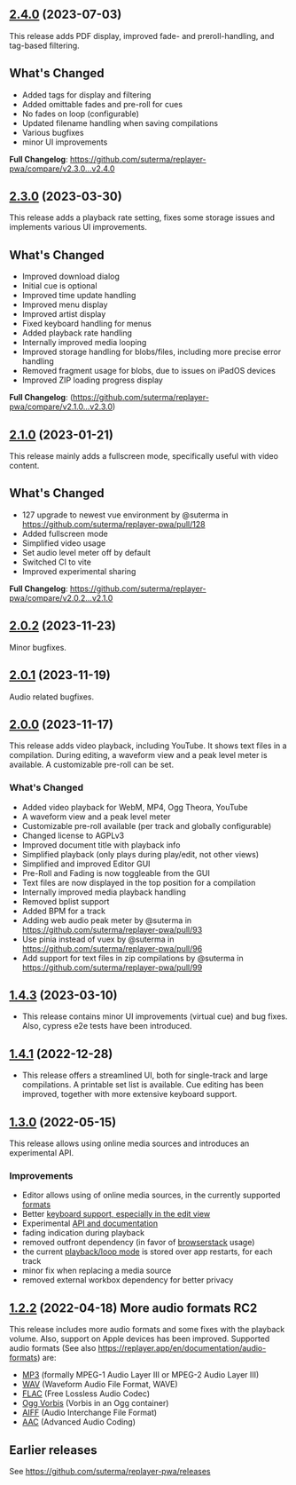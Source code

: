## [2.4.0](https://github.com/suterma/replayer-pwa/compare/v2.3.0...v2.4.0) (2023-07-03)

This release adds PDF display, improved fade- and preroll-handling, and tag-based filtering.

## What's Changed

-   Added tags for display and filtering
-   Added omittable fades and pre-roll for cues
-   No fades on loop (configurable)
-   Updated filename handling when saving compilations
-   Various bugfixes
-   minor UI improvements

**Full Changelog**: https://github.com/suterma/replayer-pwa/compare/v2.3.0...v2.4.0

## [2.3.0](https://github.com/suterma/replayer-pwa/compare/v2.1.0...v2.3.0) (2023-03-30)

This release adds a playback rate setting, fixes some storage issues and implements various UI improvements.

## What's Changed

-   Improved download dialog
-   Initial cue is optional
-   Improved time update handling
-   Improved menu display
-   Improved artist display
-   Fixed keyboard handling for menus
-   Added playback rate handling
-   Internally improved media looping
-   Improved storage handling for blobs/files, including more precise error handling
-   Removed fragment usage for blobs, due to issues on iPadOS devices
-   Improved ZIP loading progress display

**Full Changelog**: (https://github.com/suterma/replayer-pwa/compare/v2.1.0...v2.3.0)

## [2.1.0](https://github.com/suterma/replayer-pwa/compare/v2.0.2...v2.1.0) (2023-01-21)

This release mainly adds a fullscreen mode, specifically useful with video content.

## What's Changed

-   127 upgrade to newest vue environment by @suterma in https://github.com/suterma/replayer-pwa/pull/128
-   Added fullscreen mode
-   Simplified video usage
-   Set audio level meter off by default
-   Switched CI to vite
-   Improved experimental sharing

**Full Changelog**: https://github.com/suterma/replayer-pwa/compare/v2.0.2...v2.1.0

## [2.0.2](https://github.com/suterma/replayer-pwa/compare/v2.0.1...v2.0.2) (2023-11-23)

Minor bugfixes.

## [2.0.1](https://github.com/suterma/replayer-pwa/compare/v2.0.0...v2.0.1) (2023-11-19)

Audio related bugfixes.

## [2.0.0](https://github.com/suterma/replayer-pwa/compare/v1.4.3...v2.0.0) (2023-11-17)

This release adds video playback, including YouTube. It shows text files in a compilation. During editing, a waveform view and a peak level meter is available. A customizable pre-roll can be set.

### What's Changed

-   Added video playback for WebM, MP4, Ogg Theora, YouTube
-   A waveform view and a peak level meter
-   Customizable pre-roll available (per track and globally configurable)
-   Changed license to AGPLv3
-   Improved document title with playback info
-   Simplified playback (only plays during play/edit, not other views)
-   Simplified and improved Editor GUI
-   Pre-Roll and Fading is now toggleable from the GUI
-   Text files are now displayed in the top position for a compilation
-   Internally improved media playback handling
-   Removed bplist support
-   Added BPM for a track
-   Adding web audio peak meter by @suterma in https://github.com/suterma/replayer-pwa/pull/93
-   Use pinia instead of vuex by @suterma in https://github.com/suterma/replayer-pwa/pull/96
-   Add support for text files in zip compilations by @suterma in https://github.com/suterma/replayer-pwa/pull/99

## [1.4.3](https://github.com/suterma/replayer-pwa/compare/v1.4.1...v1.4.3) (2023-03-10)

-   This release contains minor UI improvements (virtual cue) and bug fixes. Also, cypress e2e tests have been introduced.

## [1.4.1](https://github.com/suterma/replayer-pwa/compare/v1.4.0...v1.4.1) (2022-12-28)

-   This release offers a streamlined UI, both for single-track and large compilations. A printable set list is available. Cue editing has been improved, together with more extensive keyboard support.

## [1.3.0](https://github.com/suterma/replayer-pwa/compare/v1.2.2...v1.3.0) (2022-05-15)

This release allows using online media sources and introduces an experimental API.

### Improvements

-   Editor allows using of online media sources, in the currently supported [formats](https://replayer.app/en/documentation/audio-formats)
-   Better [keyboard support, especially in the edit view](https://replayer.app/en/documentation/keyboard-shortcuts#playback-editing-in-the-e)
-   Experimental [API and documentation](https://replayer.app/en/documentation/track-api)
-   fading indication during playback
-   removed outfront dependency (in favor of [browserstack](https://www.browserstack.com/) usage)
-   the current [playback/loop mode](https://replayer.app/en/documentation/loop-modes) is stored over app restarts, for each track
-   minor fix when replacing a media source
-   removed external workbox dependency for better privacy

## [1.2.2](https://github.com/suterma/replayer-pwa/compare/v1.1.0...v1.2.0) (2022-04-18) More audio formats RC2

This release includes more audio formats and some fixes with the playback volume. Also, support on Apple devices has been improved. Supported audio formats (See also https://replayer.app/en/documentation/audio-formats) are:

-   [MP3](https://en.wikipedia.org/wiki/MP3) (formally MPEG-1 Audio Layer III or MPEG-2 Audio Layer III)
-   [WAV](https://en.wikipedia.org/wiki/WAV) (Waveform Audio File Format, WAVE)
-   [FLAC](https://en.wikipedia.org/wiki/FLAC) (Free Lossless Audio Codec)
-   [Ogg Vorbis](https://en.wikipedia.org/wiki/Vorbis) (Vorbis in an Ogg container)
-   [AIFF](https://en.wikipedia.org/wiki/Audio_Interchange_File_Format) (Audio Interchange File Format)
-   [AAC](https://en.wikipedia.org/wiki/Advanced_Audio_Coding) (Advanced Audio Coding)

## Earlier releases

See https://github.com/suterma/replayer-pwa/releases
